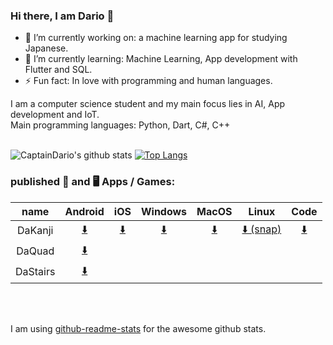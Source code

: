### Hi there, I am Dario 👋


- 🔭 I’m currently working on: a machine learning app for studying Japanese.
- 🌱 I’m currently learning: Machine Learning, App development with Flutter and SQL.
- ⚡ Fun fact: In love with programming and human languages.


I am a computer science student and my main focus lies in AI, App development and IoT. </br>
Main programming languages: Python, Dart, C#, C++ </br>
</br>

![CaptainDario's github stats](https://github-readme-stats-1-silk.vercel.app/api?username=captaindario&count_private=true)
[![Top Langs](https://github-readme-stats-1-silk.vercel.app/api/top-langs/?username=captaindario&hide=g-code,Jupyter%20Notebook,Tex&langs_count=10&layout=compact)](https://github.com/captaindario/github-readme-stats)

### published 📱 and 🖥️ Apps / Games:
| name | Android |  iOS  | Windows | MacOS | Linux | Code |
| :---: | :---: | :---: | :---: | :---: | :---: | :---: |
| DaKanji  | [⬇️][DaKanjiA] | [⬇️][DaKanjiI] | [⬇️][DaKanjiW] | [⬇️][DaKanjiM] | [⬇️ (snap)][DaKanjiLS] | [⬇️][DaKanjiGH] |
| DaQuad   | [⬇️][DaQuadA] | | | | | |
| DaStairs | [⬇️][DaStairsA] | | | | |                                                   


</br>
</br>


I am using [github-readme-stats](https://www.github.com/anuraghazra/github-readme-stats/) for the awesome github stats. <br/>



[DaQuadA]:   https://play.google.com/store/apps/details?id=com.DaAppLab.DaQuad


[DaStairsA]: https://play.google.com/store/apps/details?id=com.DaAppLab.DaStairs


[DaKanjiA]: https://play.google.com/store/apps/details?id=com.DaAppLab.DaKanjiRecognizer
[DaKanjiW]: https://www.microsoft.com/p/dakanji/9n08051t2xtv?cid=storebadge&ocid=badge&rtc=1&activetab=pivot:overviewtab
[DaKanjiI]: https://apps.apple.com/de/app/dakanji/id1593741764
[DaKanjiM]: https://apps.apple.com/de/app/dakanji/id1593741764
[DaKanjiLS]: https://snapcraft.io/dakanji
[DaKanjiGH]: https://github.com/CaptainDario/DaKanji/
